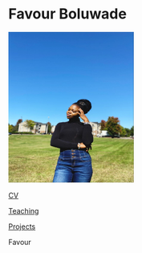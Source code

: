 # Favour Boluwade

<img src="image.png" alt="alt text" width="250" height="300">

[CV](index.md)

[Teaching](index.md) 

[Projects](index.md) 

Favour
